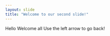 ```yaml
---
layout: slide
title: "Welcome to our second slide!"
---
```

Hello Welcome all
Use the left arrow to go back!
